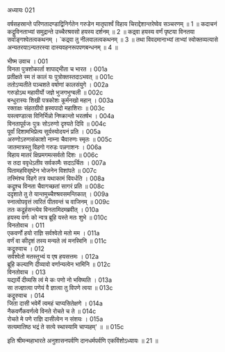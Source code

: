 अध्यायः 021

वर्षसहस्रान्ते परिणतादण्डाद्विनिर्गतेन गरुडेन मातृपार्श्वं विहाय चिराद्देशान्तरेष्वेव सञ्चरणम् ॥ 1 ॥ कदाचनं कद्रूविनताभ्यां समुद्रान्ते उच्चैरश्रवसो हयस्य दर्शनम् ॥ 2 ॥ कद्र्वा हयस्य वर्णं पृष्टया विनतया सर्वाङ्गश्वेतत्वकथनम् । `कद्र्वा तु नीलवालत्वकथनम् ॥ 3 ॥ तथा विवदमानाभ्यां ताभ्यां स्वोक्तव्यत्यासे अन्यतरयाऽन्यतरस्या दास्यवहनरूपपणबन्धनम् ॥ 4 ॥

भीष्म उवाच ।	001  
विनता पुत्रशोकार्ता शापाद्भीता च भारत ।	001a  
प्रतीक्षते स्म तं कालं यः पुत्रोक्तस्तदाऽभवत् ॥	001c  
ततोऽप्यतीते पञ्चशते वर्षाणां कालसंयुगे ।	002a  
गरुडोऽथ महावीर्यो जज्ञे भुजगभुग्बली ॥	002c  
बन्धुरास्यः शिखी पत्रकोशः कूर्मनखो महान् ।	003a  
रक्ताक्षः संहतग्रीवो ह्रस्वपादो महाशिराः ॥	003c  
यस्त्वण्डात्स विनिर्भिन्नो निष्क्रान्तो भरतर्षभ ।	004a  
विनतापूर्वजः पुत्रः सोऽरुणो दृश्यते दिवि ॥	004c  
पूर्वां दिशामभिप्रेत्य सूर्यस्योदयनं प्रति ।	005a  
अरुणोऽरुणसंकाशो नाम्ना चैवारुणः स्मृतः ॥	005c  
जातमात्रस्तु विहगो गरुडः पन्नगाशनः ।	006a  
विहाय मातरं क्षिप्रमगमत्सर्वतो दिशः ॥	006c  
स तदा ववृधेऽतीव सर्वकामैः सदाऽर्चितः ।	007a  
पितामहविसृष्टेन भोजनेन विशांपते ॥	007c  
तस्मिंश्च विहगे तत्र यथाकामं विवर्धति ।	008a  
कद्रूश्च विनता चैवागच्छतां सागरं प्रति ॥	008c  
ददृशाते तु ते यान्तमुच्चैश्श्रवसमन्तिकात् ।	009a  
स्नात्वोपवृत्तं त्वरितं पीतवन्तं च वाजिनम् ॥	009c  
ततः कद्रूर्हसन्त्येव विनतामिदमब्रवीत् ।	010a  
हयस्य वर्णः को न्वत्र ब्रूहि यस्ते मतः शुभे ॥	010c  
विनतोवाच ।	011  
एकवर्णो हयो राज्ञि सर्वश्वेतो मतो मम ।	011a  
वर्णं वा कीदृशं तस्य मन्यते त्वं मनस्विनि ॥	011c  
कद्रूरुवाच ।	012  
सर्वश्वेतो मतस्तुभ्यं य एष हयसत्तमः ।	012a  
ब्रूहि कल्याणि दीव्यावो वर्णान्यत्वेन भामिनि ॥	012c  
विनतोवाच ।	013  
यद्यार्ये दीव्यसि त्वं मे कः पणो नो भविष्यति ।	013a  
सा तज्ज्ञात्वा पणेयं वै ज्ञात्वा तु विपणे त्वया ॥	013c  
कद्रूरुवाच ।	014  
जिता दासी भवेर्मे त्वमहं चाप्यसितेक्षणे ।	014a  
नैकवर्णैकवर्णत्वे विनते रोचते च ते ॥	014c  
रोचते मे पणे राज्ञि दासीत्वेन न संशयः ।	015a  
सत्यमातिष्ठ भद्रं ते सत्ये स्थास्यामि चाप्यहम्' ॥ ॥	015c  

इति श्रीमन्महाभारते अनुशासनपर्वणि दानधर्मपर्वणि एकविंशोऽध्यायः ॥ 21 ॥
